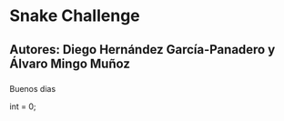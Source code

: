#  Snake Challenge
##  Autores: Diego Hernández García-Panadero y Álvaro Mingo Muñoz
###  

Buenos dias

int = 0;


